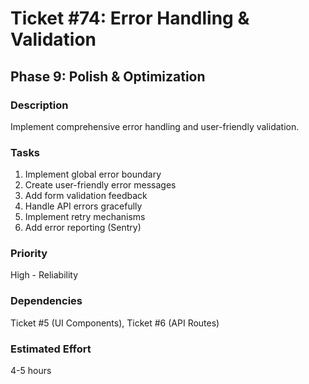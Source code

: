 # Ticket #74: Error Handling & Validation

## Phase 9: Polish & Optimization

### Description

Implement comprehensive error handling and user-friendly validation.

### Tasks

1. Implement global error boundary
2. Create user-friendly error messages
3. Add form validation feedback
4. Handle API errors gracefully
5. Implement retry mechanisms
6. Add error reporting (Sentry)

### Priority

High - Reliability

### Dependencies

Ticket #5 (UI Components), Ticket #6 (API Routes)

### Estimated Effort

4-5 hours
